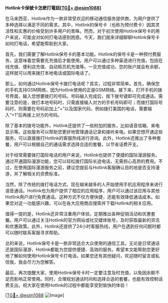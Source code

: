 **Hotlink卡保號卡怎麽打電話[[TG💪+ @esim1088](https://t.me/s/esim1088)]**

在马来西亚，Hotlink作为一款非常受欢迎的移动通信服务提供商，为用户提供了多种选择以满足不同的需求。其中，Hotlink的保号卡（也称为预付费卡）因其灵活性和实惠的价格受到许多用户的青睐。然而，对于初次使用Hotlink保号卡的用户来说，可能会对如何打电话感到困惑。今天，我们就来详细聊聊Hotlink保号卡如何打电话，希望能帮助到大家。

首先，我们需要了解Hotlink保号卡的基本功能。Hotlink的保号卡是一种预付费服务，这意味着您需要先充值后才能使用。用户可以通过多种渠道进行充值，包括在线充值、便利店充值、自动柜员机充值等。一旦充值成功，您的账户就会有余额，这样就可以用来拨打本地电话或国际电话了。

那么，如何通过Hotlink保号卡拨打电话呢？其实，过程非常简单。首先，确保您的手机支持GSM网络，因为Hotlink使用的正是GSM网络。接下来，打开手机的拨号界面，输入您想要拨打的号码。号码输入完成后，按下拨号键即可完成通话。需要注意的是，拨打本地号码时，只需直接输入对方的手机号码即可；而拨打国际号码时，则需要在号码前加上“+”以及国家代码，例如拨打美国的电话，需要输入“+1”后再接上对方的号码。

除了基本的拨号功能外，Hotlink还提供了一些附加的服务，比如语音信箱、来电显示等。这些服务可以帮助您更好地管理通话记录和接听来电。如果您想开通这些服务，可以直接拨打Hotlink的客服热线进行咨询。此外，Hotlink还推出了多种套餐，用户可以根据自己的通话需求选择合适的套餐，以节省话费开支。

对于经常需要拨打国际电话的用户来说，Hotlink也提供了便捷的国际漫游服务。通过开通国际漫游功能，您可以轻松拨打国际长途电话，无需担心高昂的费用。不过，在使用国际漫游服务之前，建议您提前与Hotlink客服确认目的地是否支持漫游，并了解相关的资费标准。

当然，除了传统的拨打电话方式，现在越来越多的人开始使用手机应用程序来进行语音通话。Hotlink也为用户提供了相应的应用程序，用户可以通过该应用与其他Hotlink用户进行免费通话。这种方式不仅方便快捷，还能有效降低通话成本。如果您对这一功能感兴趣，可以在各大应用商店搜索并下载Hotlink的相关应用。

值得一提的是，Hotlink还非常注重用户体验，定期推出各种促销活动和优惠套餐。用户可以通过关注Hotlink的官方网站或社交媒体账号，及时获取最新的资讯和优惠政策。此外，Hotlink还提供了24小时客服热线，用户在遇到任何问题时都可以随时联系客服寻求帮助。

总的来说，Hotlink保号卡是一款非常适合大众使用的通信工具。无论是日常通话还是国际漫游，Hotlink都能为您提供便捷、高效的服务。希望本文能帮助您更好地了解如何使用Hotlink保号卡打电话。如果您还有其他疑问，欢迎随时留言或私信我，我会尽力为您解答。

最后，再次提醒大家，使用Hotlink保号卡时一定要注意及时充值，以免因余额不足而影响正常使用。同时，合理规划通话时间和选择合适的套餐，也能有效控制话费支出。祝大家在使用Hotlink的过程中都能享受到愉快的体验！

[[TG💪+ @esim1088](https://t.me/s/esim1088) ![Image](https://i.postimg.cc/4NQfJmqS/Snipaste-2025-05-13-00-14-12.png)]